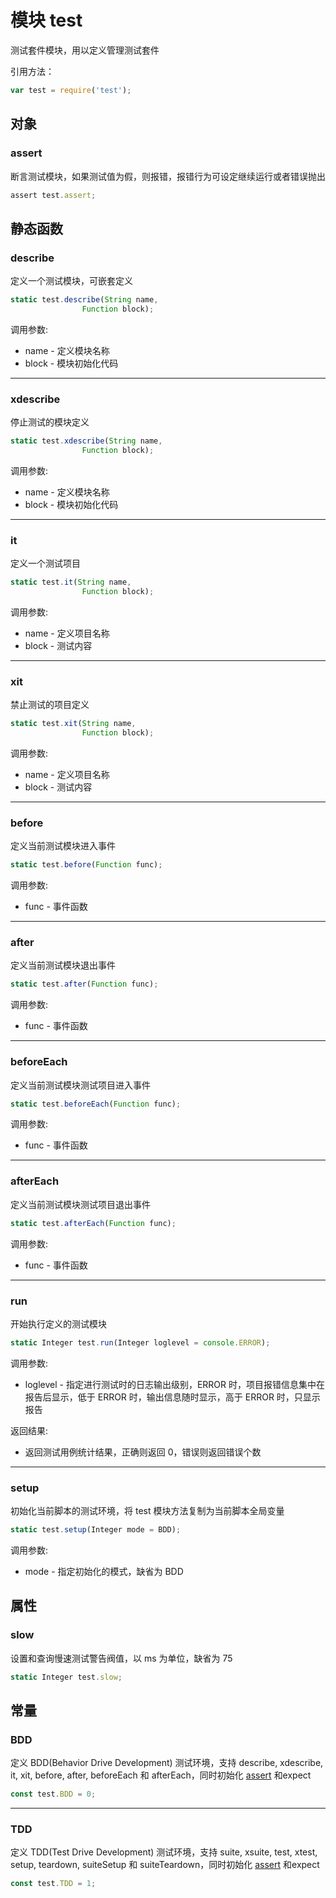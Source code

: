 # 模块 test
测试套件模块，用以定义管理测试套件

引用方法：
```JavaScript
var test = require('test');
```
## 对象
        
### assert
断言测试模块，如果测试值为假，则报错，报错行为可设定继续运行或者错误抛出
```JavaScript
assert test.assert;
```

## 静态函数
        
### describe
定义一个测试模块，可嵌套定义
```JavaScript
static test.describe(String name,
                Function block);
```

调用参数:
* name - 定义模块名称
* block - 模块初始化代码

--------------------------
### xdescribe
停止测试的模块定义
```JavaScript
static test.xdescribe(String name,
                Function block);
```

调用参数:
* name - 定义模块名称
* block - 模块初始化代码

--------------------------
### it
定义一个测试项目
```JavaScript
static test.it(String name,
                Function block);
```

调用参数:
* name - 定义项目名称
* block - 测试内容

--------------------------
### xit
禁止测试的项目定义
```JavaScript
static test.xit(String name,
                Function block);
```

调用参数:
* name - 定义项目名称
* block - 测试内容

--------------------------
### before
定义当前测试模块进入事件
```JavaScript
static test.before(Function func);
```

调用参数:
* func - 事件函数

--------------------------
### after
定义当前测试模块退出事件
```JavaScript
static test.after(Function func);
```

调用参数:
* func - 事件函数

--------------------------
### beforeEach
定义当前测试模块测试项目进入事件
```JavaScript
static test.beforeEach(Function func);
```

调用参数:
* func - 事件函数

--------------------------
### afterEach
定义当前测试模块测试项目退出事件
```JavaScript
static test.afterEach(Function func);
```

调用参数:
* func - 事件函数

--------------------------
### run
开始执行定义的测试模块
```JavaScript
static Integer test.run(Integer loglevel = console.ERROR);
```

调用参数:
* loglevel - 指定进行测试时的日志输出级别，ERROR 时，项目报错信息集中在报告后显示，低于 ERROR 时，输出信息随时显示，高于 ERROR 时，只显示报告

返回结果:
* 返回测试用例统计结果，正确则返回 0，错误则返回错误个数

--------------------------
### setup
初始化当前脚本的测试环境，将 test 模块方法复制为当前脚本全局变量
```JavaScript
static test.setup(Integer mode = BDD);
```

调用参数:
* mode - 指定初始化的模式，缺省为 BDD

## 属性
        
### slow
设置和查询慢速测试警告阀值，以 ms 为单位，缺省为 75
```JavaScript
static Integer test.slow;
```

## 常量
        
### BDD
定义 BDD(Behavior Drive Development) 测试环境，支持 describe, xdescribe, it, xit, before, after, beforeEach 和 afterEach，同时初始化 [assert](assert.md) 和expect
```JavaScript
const test.BDD = 0;
```

--------------------------
### TDD
定义 TDD(Test Drive Development) 测试环境，支持 suite, xsuite, test, xtest, setup, teardown, suiteSetup 和 suiteTeardown，同时初始化 [assert](assert.md) 和expect
```JavaScript
const test.TDD = 1;
```

